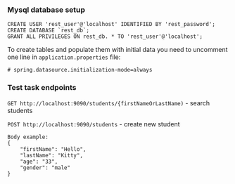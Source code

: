 ### Mysql database setup

```
CREATE USER 'rest_user'@'localhost' IDENTIFIED BY 'rest_password';
CREATE DATABASE `rest_db`;
GRANT ALL PRIVILEGES ON rest_db. * TO 'rest_user'@'localhost';
```

To create tables and populate them with initial data you need to uncomment one line in
`application.properties` file:
```
# spring.datasource.initialization-mode=always
```

### Test task endpoints

`GET http://localhost:9090/students/{firstNameOrLastName)` - search students

`POST http://localhost:9090/students` - create new student
```
Body example:
{
    "firstName": "Hello",
    "lastName": "Kitty",
    "age": "33",
    "gender": "male"
}
```
